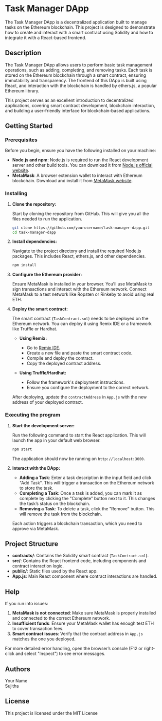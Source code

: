 # Task Manager DApp

The Task Manager DApp is a decentralized application built to manage tasks on the Ethereum blockchain. This project is designed to demonstrate how to create and interact with a smart contract using Solidity and how to integrate it with a React-based frontend.

## Description

The Task Manager DApp allows users to perform basic task management operations, such as adding, completing, and removing tasks. Each task is stored on the Ethereum blockchain through a smart contract, ensuring immutability and transparency. The frontend of this DApp is built using React, and interaction with the blockchain is handled by ethers.js, a popular Ethereum library.

This project serves as an excellent introduction to decentralized applications, covering smart contract development, blockchain interaction, and building a user-friendly interface for blockchain-based applications.

## Getting Started

### Prerequisites

Before you begin, ensure you have the following installed on your machine:

- **Node.js and npm**: Node.js is required to run the React development server and other build tools. You can download it from [Node.js official website](https://nodejs.org/).
- **MetaMask**: A browser extension wallet to interact with Ethereum blockchain. Download and install it from [MetaMask website](https://metamask.io/).

### Installing

1. **Clone the repository:**

   Start by cloning the repository from GitHub. This will give you all the files needed to run the application.

   ```bash
   git clone https://github.com/yourusername/task-manager-dapp.git
   cd task-manager-dapp
   ```

2. **Install dependencies:**

   Navigate to the project directory and install the required Node.js packages. This includes React, ethers.js, and other dependencies.

   ```bash
   npm install
   ```

3. **Configure the Ethereum provider:**

   Ensure MetaMask is installed in your browser. You'll use MetaMask to sign transactions and interact with the Ethereum network. Connect MetaMask to a test network like Ropsten or Rinkeby to avoid using real ETH.

4. **Deploy the smart contract:**

   The smart contract (`TaskContract.sol`) needs to be deployed on the Ethereum network. You can deploy it using Remix IDE or a framework like Truffle or Hardhat.

   - **Using Remix:**
     - Go to [Remix IDE](https://remix.ethereum.org/).
     - Create a new file and paste the smart contract code.
     - Compile and deploy the contract.
     - Copy the deployed contract address.

   - **Using Truffle/Hardhat:**
     - Follow the framework's deployment instructions.
     - Ensure you configure the deployment to the correct network.

   After deploying, update the `contractAddress` in `App.js` with the new address of your deployed contract.

### Executing the program

1. **Start the development server:**

   Run the following command to start the React application. This will launch the app in your default web browser.

   ```bash
   npm start
   ```

   The application should now be running on `http://localhost:3000`.

2. **Interact with the DApp:**

   - **Adding a Task**: Enter a task description in the input field and click "Add Task". This will trigger a transaction on the Ethereum network to store the task.
   - **Completing a Task**: Once a task is added, you can mark it as complete by clicking the "Complete" button next to it. This changes the task’s status on the blockchain.
   - **Removing a Task**: To delete a task, click the "Remove" button. This will remove the task from the blockchain.

   Each action triggers a blockchain transaction, which you need to approve via MetaMask.

## Project Structure

- **contracts/**: Contains the Solidity smart contract (`TaskContract.sol`).
- **src/**: Contains the React frontend code, including components and contract interaction logic.
- **public/**: Static files used by the React app.
- **App.js**: Main React component where contract interactions are handled.

## Help

If you run into issues:

1. **MetaMask is not connected**: Make sure MetaMask is properly installed and connected to the correct Ethereum network.
2. **Insufficient funds**: Ensure your MetaMask wallet has enough test ETH to cover transaction fees.
3. **Smart contract issues**: Verify that the contract address in `App.js` matches the one you deployed.

For more detailed error handling, open the browser’s console (F12 or right-click and select "Inspect") to see error messages.

## Authors

Your Name  
Sujitha

## License

This project is licensed under the MIT License
